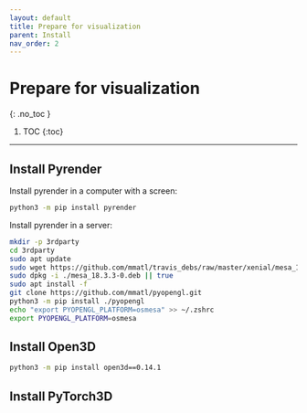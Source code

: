 ```yaml
---
layout: default
title: Prepare for visualization
parent: Install
nav_order: 2
---
```


# Prepare for visualization

{: .no_toc }

1. TOC
{:toc}
---

## Install Pyrender

Install pyrender in a computer with a screen:
```bash
python3 -m pip install pyrender
```

Install pyrender in a server:

```bash
mkdir -p 3rdparty
cd 3rdparty
sudo apt update
sudo wget https://github.com/mmatl/travis_debs/raw/master/xenial/mesa_18.3.3-0.deb
sudo dpkg -i ./mesa_18.3.3-0.deb || true
sudo apt install -f
git clone https://github.com/mmatl/pyopengl.git
python3 -m pip install ./pyopengl
echo "export PYOPENGL_PLATFORM=osmesa" >> ~/.zshrc
export PYOPENGL_PLATFORM=osmesa
```

## Install Open3D

```bash
python3 -m pip install open3d==0.14.1
```

## Install PyTorch3D
